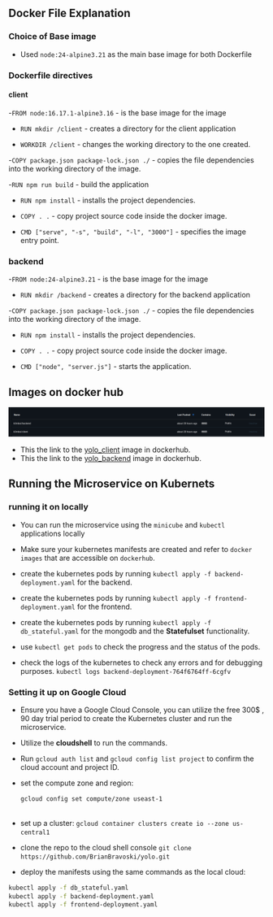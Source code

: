 ## Docker File Explanation

### Choice of Base image
- Used `node:24-alpine3.21` as the main base image for both Dockerfile 

### Dockerfile directives

#### client

-`FROM node:16.17.1-alpine3.16` - is the base image for the image

- `RUN mkdir /client` - creates a directory for the client application

- `WORKDIR /client` - changes the working directory to the one created.

-`COPY package.json package-lock.json ./` - copies the file dependencies into the working directory of the image.

-`RUN npm run build` - build the application 

- `RUN npm install` - installs the project dependencies.

- `COPY . .` - copy project source code inside the docker image.

- `CMD ["serve", "-s", "build", "-l", "3000"]` - specifies the image entry point.


### backend

-`FROM node:24-alpine3.21` - is the base image for the image

- `RUN mkdir /backend` - creates a directory for the backend application

-`COPY package.json package-lock.json ./` - copies the file dependencies into the working directory of the image.

- `RUN npm install` - installs the project dependencies.

- `COPY . .` - copy project source code inside the docker image.

- `CMD ["node", "server.js"]` - starts the application.


## Images on docker hub

![Docker images on docker hub](docker_hub.png)

- This the link to the [yolo_client](https://hub.docker.com/r/k3mboi/client) image in dockerhub.
- This the link to the [yolo_backend](https://hub.docker.com/r/k3mboi/backend) image in dockerhub.


## Running the Microservice on Kubernets

### running it on locally

- You can run the microservice using the `minicube` and `kubectl` applications locally

- Make sure your kubernetes manifests are created and refer to `docker images` that are accessible on `dockerhub`.

- create the kubernetes pods by running ` kubectl apply -f backend-deployment.yaml ` for the backend.
- create the kubernetes pods by running ` kubectl apply -f frontend-deployment.yaml ` for the frontend.
- create the kubernetes pods by running ` kubectl apply -f db_stateful.yaml ` for the mongodb and the **Statefulset** functionality.

- use `kubectl get pods` to check the progress and the status of the pods.

- check the logs of the kubernetes to check any errors and for debugging purposes. `kubectl logs backend-deployment-764f6764ff-6cgfv`

### Setting it up on Google Cloud

- Ensure you have a Google Cloud Console, you can utilize the free 300$ , 90 day trial period to create the Kubernetes cluster and run the microservice.
- Utilize the **cloudshell** to run the commands.
- Run `gcloud auth list` and  `gcloud config list project` to confirm the cloud account and project ID.
- set the compute zone and region:
    ```bash
    gcloud config set compute/zone useast-1
      
    ```
- set up a cluster:
    `gcloud container clusters create io --zone us-central1`

- clone the repo to the cloud shell console
 `git clone https://github.com/BrianBravoski/yolo.git `

- deploy the manifests using the same commands as the local cloud:

```bash
kubectl apply -f db_stateful.yaml 
kubectl apply -f backend-deployment.yaml
kubectl apply -f frontend-deployment.yaml
```
